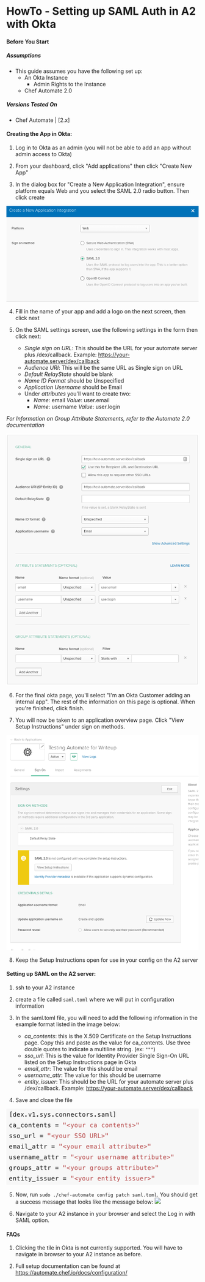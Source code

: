 # HowTo - Setting up SAML Auth in A2 with Okta

#### Before You Start
##### Assumptions
- This guide assumes you have the following set up:
    - An Okta Instance
        - Admin Rights to the Instance
    - Chef Automate 2.0

##### Versions Tested On
- Chef Automate | [2.x]

#### Creating the App in Okta: 
1. Log in to Okta as an admin (you will not be able to add an app without admin access to Okta)

2. From your dashboard, click "Add applications" then click "Create New App"

3. In the dialog box for "Create a New Application Integration", ensure platform equals Web and you select the SAML 2.0 radio button. Then click create

![](../images/A2SamlWithOkta/new-app-dialog.png)

4. Fill in the name of your app and add a logo on the next screen, then click next

5. On the SAML settings screen, use the following settings in the form then click next: 
    - *Single sign on URL*: This should be the URL for your automate server plus /dex/callback. Example: https://your-automate.server/dex/callback 
    - *Audience URI*: This will be the same URL as Single sign on URL
    - *Default RelayState* should be blank
    - *Name ID Format* should be Unspecified
    - *Application Username* should be Email
    - Under *attributes* you'll want to create two:
        - *Name*: email  *Value*: user.email
        - *Name*: username    *Value*: user.login

*_For Information on Group Attribute Statements, refer to the Automate 2.0 documentation_*

![](../images/A2SamlWithOkta/saml-settings-okta.png)

6. For the final okta page, you'll select "I'm an Okta Customer adding an internal app". The rest of the information on this page is optional. When you're finished, click finish. 

7. You will now be taken to an application overview page. Click "View Setup Instructions" under sign on methods.

![](../images/A2SamlWithOkta/application-overview.png)

8. Keep the Setup Instructions open for use in your config on the A2 server

#### Setting up SAML on the A2 server: 
1. ssh to your A2 instance
2. create a file called `saml.toml` where we will put in configuration information
3. In the saml.toml file, you will need to add the following information in the example format listed in the image below: 
    - *ca_contents*: this is the X.509 Certificate on the Setup Instructions page. Copy this and paste as the value for ca_contents. Use three double quotes to indicate a multiline string. (ex: `"""`)
    - *sso_url*: This is the value for Identity Provider Single Sign-On URL listed on the Setup Instructions page in Okta
    - *email_attr*: The value for this should be email
    - *username_attr*: The value for this should be username
    - *entity_issuer*: This should be the URL for your automate server plus /dex/callback. Example: https://your-automate.server/dex/callback

4. Save and close the file

![](../images/A2SamlWithOkta/saml-toml-format.png)

5. Now, run `sudo ./chef-automate config patch saml.toml`. You should get a success message that looks like the message below:
![](../images/A2SamlWithOkta/dpatch-success.png)

6. Navigate to your A2 instance in your browser and select the Log in with SAML option.

#### FAQs
1. Clicking the tile in Okta is not currently supported. You will have to navigate in browser to your A2 instance as before. 

2. Full setup documentation can be found at https://automate.chef.io/docs/configuration/ 